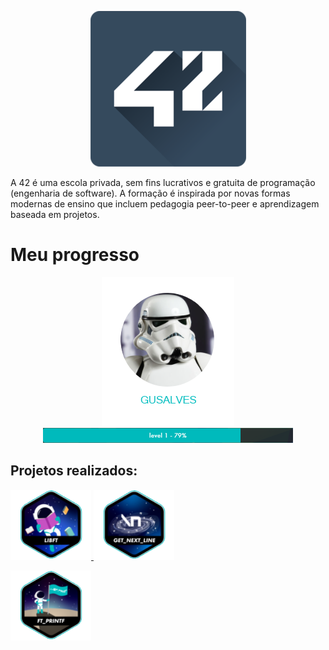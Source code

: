 <p align ="center">
	<img src="images/unnamed.png">
</p>

<p>
A 42 é uma escola privada, sem fins lucrativos e gratuita de programação (engenharia de software).
A formação é inspirada por novas formas modernas de ensino que incluem pedagogia peer-to-peer e aprendizagem baseada em projetos.
</p>

# Meu progresso

<p align= "center">
	<img src="images/AVATAR.png">
	<a align= "center">
	<img src="images/xp42.png">
	</a>
</p>

<p>
<h2>Projetos realizados:</h2>
</p>

<p>
<a  href="https://github.com/gustavdlima/ecole_42/tree/main/libft">
<img src="images/fase1/libft.png">
</a>
<a href="https://github.com/gustavdlima/ecole_42/tree/main/gnl">
<img src="images/fase1/gnl.png">
</a>
</p>

<p>
<a href="https://github.com/gustavdlima/ecole_42/tree/main/ft_printf">
<img src="images/fase1/ft_printf.png">
</a>
</p>
